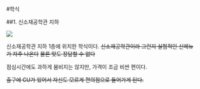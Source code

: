 #학식

##1. 신소재공학관 지하

<img src="https://s3-ap-northeast-2.amazonaws.com/locawiki/geek/34_thumb_sinsojae.png"/>

신소재공학관 지하 1층에 위치한 학식이다.
~~신소재공학관이라 그런지 실험적인 신메뉴가 자주 나온다~~ ~~물론 맛도 장담할 수 없다~~

점심시간에도 과하게 붐비지는 않지만, 가격이 조금 비싼 편이다.

~~출구에 CU가 있어서 자신도 모르게 편의점으로 들어가게 된다.~~
